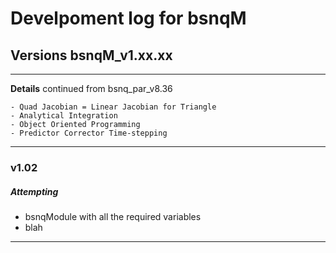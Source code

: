 # Develpoment log for bsnqM

## Versions bsnqM_v1.xx.xx
-----------------------------------------------
**Details**
continued from bsnq_par_v8.36

	- Quad Jacobian = Linear Jacobian for Triangle
	- Analytical Integration
	- Object Oriented Programming
	- Predictor Corrector Time-stepping
-----------------------------------------------


### v1.02
##### Attempting
  - bsnqModule with all the required variables
  - blah
-----------------------------------------------

